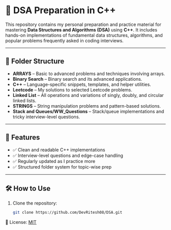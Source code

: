 # 🧠 DSA Preparation in C++

This repository contains my personal preparation and practice material for mastering **Data Structures and Algorithms (DSA)** using **C++**. It includes hands-on implementations of fundamental data structures, algorithms, and popular problems frequently asked in coding interviews.

---

## 📁 Folder Structure

- **ARRAYS** – Basic to advanced problems and techniques involving arrays.
- **Binary Search** – Binary search and its advanced applications.
- **C++** – Language-specific snippets, templates, and helper utilities.
- **Leetcode** – My solutions to selected Leetcode problems.
- **Linked List** – All operations and variations of singly, doubly, and circular linked lists.
- **STRINGS** – String manipulation problems and pattern-based solutions.
- **Stack and Queues/WW_Questions** – Stack/queue implementations and tricky interview-level questions.

---

## 🚀 Features

- ✅ Clean and readable C++ implementations
- ✅ Interview-level questions and edge-case handling
- ✅ Regularly updated as I practice more
- ✅ Structured folder system for topic-wise prep

---

## 🛠️ How to Use

1. Clone the repository:
   ```bash
   git clone https://github.com/DevRitesh08/DSA.git


📄 License: [MIT](LICENSE)
